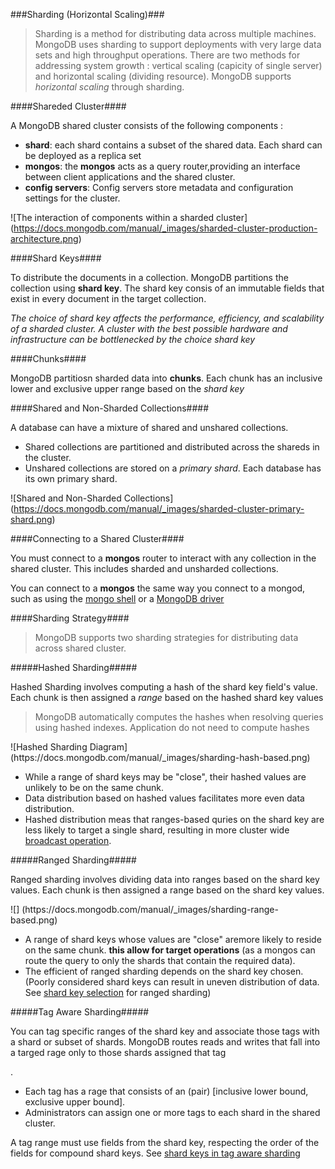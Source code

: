 ###Sharding (Horizontal Scaling)###

<blockquote>Sharding is a method for distributing data across multiple machines. MongoDB uses sharding to support deployments with
very large data sets and high throughput operations.
There are two methods for addressing system growth : vertical scaling (capicity of single server) and horizontal scaling (dividing resource). MongoDB supports <em>horizontal scaling</em> through sharding.
</blockquote>

####Shareded Cluster####

A MongoDB shared cluster consists of the following components :

<ul>
    <li><strong>shard</strong>: each shard contains a subset of the shared data. Each shard can be deployed as a replica set</li>
    <li><strong>mongos</strong>: the <strong>mongos</strong> acts as a query router,providing an interface between client applications and the shared cluster.</li>
    <li><strong>config servers</strong>: Config servers store metadata and configuration settings for the cluster.</li>
</ul>

![The interaction of components within a sharded cluster]
(https://docs.mongodb.com/manual/_images/sharded-cluster-production-architecture.png)

####Shard Keys####

<p>To distribute the documents in a collection. MongoDB partitions the collection using <strong>shard key</strong>.
The shard key consis of an immutable fields that exist in every document in the target collection. </p>

<p><em>The choice of shard key affects the performance, efficiency, and scalability of a sharded cluster. A cluster with
the best possible hardware and infrastructure can be bottlenecked by the choice shard key</em></p>

####Chunks####

<p> MongoDB partitiosn sharded data into <strong>chunks</strong>. Each chunk has an inclusive lower and exclusive upper
range based on the <em>shard key</em></p>

####Shared and Non-Sharded Collections####

<p>A database can have a mixture of shared and unshared collections.</p> 
<ul>
    <li>Shared collections are partitioned and distributed across the shareds in the cluster.</li>
    <li>Unshared collections are stored on a <em>primary shard</em>. Each database has its own primary shard.</li>
</ul>

![Shared and Non-Sharded Collections]
(https://docs.mongodb.com/manual/_images/sharded-cluster-primary-shard.png)

####Connecting to a Shared Cluster####

<p>You must connect to a <strong>mongos</strong> router to interact with any collection in the shared cluster. This includes
sharded and unsharded collections.</p>
<p>You can connect to a <strong>mongos</strong> the same way you connect to a mongod, such as using the 
<a href="https://docs.mongodb.com/manual/reference/program/mongo/#bin.mongo">mongo shell</a> or a 
<a href="https://docs.mongodb.com/ecosystem/drivers?jump=docs">MongoDB driver</a></p>

####Sharding Strategy####

<blockquote>MongoDB supports two sharding strategies for distributing data across shared cluster.</blockquote>

#####Hashed Sharding#####
<p>Hashed Sharding involves computing a hash of the shard key field's value. Each chunk is then assigned a <em>range</em>
based on the hashed shard key values</p>
<blockquote background-color="green">MongoDB automatically computes the hashes when resolving queries using hashed indexes.
Application do not need to compute hashes</blockquote>
![Hashed Sharding Diagram]
(https://docs.mongodb.com/manual/_images/sharding-hash-based.png)
<ul>
    <li>While a range of shard keys may be "close", their hashed values are unlikely to be on the same chunk.</li>
    <li>Data distribution based on hashed values facilitates more even data distribution.</li>
    <li>Hashed distribution meas that ranges-based quries on the shard key are less likely to target a single shard, resulting in more cluster wide <a href=https://docs.mongodb.com/manual/core/sharded-cluster-query-router/#sharding-mongos-broadcast>broadcast operation</a>.</li>
</ul>
#####Ranged Sharding#####
<p>Ranged sharding involves dividing data into ranges based on the shard key values. Each chunk is then assigned
a range based on the shard key values.</p>
![]
(https://docs.mongodb.com/manual/_images/sharding-range-based.png)

<ul>
    <li>A range of shard keys whose values are "close" aremore likely to reside on the same chunk. <strong>this allow for target operations</strong> (as a mongos can route the query to only the shards that contain the required data).</li>
    <li>The efficient of ranged sharding depends on the shard key chosen. (Poorly considered shard keys can result in uneven distribution of data. See <a href="https://docs.mongodb.com/manual/core/ranged-sharding/#sharding-ranged-shard-key">shard key selection</a> for ranged sharding) </li>
</ul>

#####Tag Aware Sharding#####
<p>You can tag specific ranges of the shard key and associate those tags with a shard or subset of shards. MongoDB routes reads and writes that fall into
a targed rage only to those shards assigned that tag</p>.

<ul>
    <li>Each tag has a rage that consists of an (pair) [inclusive lower bound, exclusive upper bound].</li>
    <li>Administrators can assign one or more tags to each shard in the shared cluster.</li>
</ul>

A tag range must use fields from the shard key, respecting the order of the fields for compound shard keys.
See <a href="https://docs.mongodb.com/manual/core/tag-aware-sharding/#tag-aware-sharding-shard-key">shard keys
in tag aware sharding</a>
